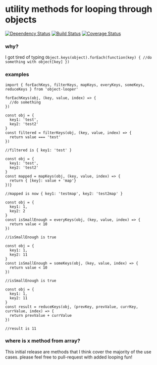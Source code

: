 # utility methods for looping through objects

[![Dependency Status](https://david-dm.org/kellyrmilligan/object-looper.svg)](https://david-dm.org/kellyrmilligan/object-looper)
[![Build Status](https://travis-ci.org/kellyrmilligan/object-looper.svg?branch=master)](https://travis-ci.org/kellyrmilligan/object-looper)
[![Coverage Status](https://coveralls.io/repos/github/kellyrmilligan/object-looper/badge.svg?branch=master)](https://coveralls.io/github/kellyrmilligan/object-looper?branch=master)

### why?
I got tired of typing `Object.keys(object).forEach(function(key) { //do something with object[key] })`

### examples
```
import { forEachKeys, filterKeys, mapKeys, everyKeys, someKeys, reduceKeys } from 'object-looper'

forEachKeys(obj, (key, value, index) => {
  //do something
})

const obj = {
  key1: 'test',
  key2: 'test2'
}
const filtered = filterKeys(obj, (key, value, index) => {
  return value === 'test'
})

//filtered is { key1: 'test' }

const obj = {
  key1: 'test',
  key2: 'test2'
}
const mapped = mapKeys(obj, (key, value, index) => {
  return { [key]: value + 'map'}
})}

//mapped is now { key1: 'testmap', key2: 'test2map' }

const obj = {
  key1: 1,
  key2: 2
}
const isSmallEnough = everyKeys(obj, (key, value, index) => {
  return value < 10
})

//isSmallEnough is true

const obj = {
  key1: 1,
  key2: 11
}
const isSmallEnough = someKeys(obj, (key, value, index) => {
  return value < 10
})

//isSmallEnough is true

const obj = {
  key1: 1,
  key2: 11
}
const result = reduceKeys(obj, (prevKey, prevValue, currKey, currValue, index) => {
  return prevValue + currValue
})

//result is 11
```

### where is x method from array?  
This initial release are methods that I think cover the majority of the use cases. please feel free to pull-request with added looping fun!
